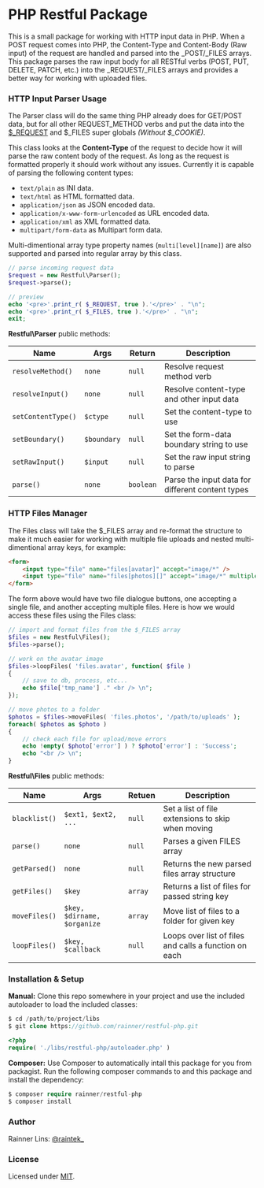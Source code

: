 [demo]: http://demo.sudofolio.com/parallaxor/example/
[twitter]: http://twitter.com/raintek_
[mit]: http://www.opensource.org/licenses/mit-license.php
[request]: http://php.net/manual/en/reserved.variables.request.php

# PHP Restful Package

This is a small package for working with HTTP input data in PHP. When a POST request comes into PHP, the Content-Type and Content-Body (Raw input) of the request are handled and parsed into the _POST/_FILES arrays. This package parses the raw input body for all RESTful verbs (POST, PUT, DELETE, PATCH, etc.) into the _REQUEST/_FILES arrays and provides a better way for working with uploaded files.

### HTTP Input Parser Usage

The Parser class will do the same thing PHP already does for GET/POST data, but for all other REQUEST_METHOD verbs and put the data into the [$_REQUEST][request] and $_FILES super globals *(Without $_COOKIE)*.

This class looks at the **Content-Type** of the request to decide how it will parse the raw content body of the request. As long as the request is formatted properly it should work without any issues. Currently it is capable of parsing the following content types:

* `text/plain` as INI data.
* `text/html` as HTML formatted data.
* `application/json` as JSON encoded data.
* `application/x-www-form-urlencoded` as URL encoded data.
* `application/xml` as XML formatted data.
* `multipart/form-data` as Multipart form data.

Multi-dimentional array type property names (`multi[level][name]`) are also supported and parsed into regular array by this class.

```php
// parse incoming request data
$request = new Restful\Parser();
$request->parse();

// preview
echo '<pre>'.print_r( $_REQUEST, true ).'</pre>' . "\n";
echo '<pre>'.print_r( $_FILES, true ).'</pre>' . "\n";
exit;
```

**Restful\Parser** public methods:

| Name               | Args        | Return    | Description                                      |
| ------------------ | ----------- | --------- | ------------------------------------------------ |
| `resolveMethod()`  | `none`      | `null`    | Resolve request method verb                      |
| `resolveInput()`   | `none`      | `null`    | Resolve content-type and other input data        |
| `setContentType()` | `$ctype`    | `null`    | Set the content-type to use                      |
| `setBoundary()`    | `$boundary` | `null`    | Set the form-data boundary string to use         |
| `setRawInput()`    | `$input`    | `null`    | Set the raw input string to parse                |
| `parse()`          | `none`      | `boolean` | Parse the input data for different content types |

### HTTP Files Manager

The Files class will take the $_FILES array and re-format the structure to make it much easier for working with multiple file uploads and nested multi-dimentional array keys, for example:

```html
<form>
    <input type="file" name="files[avatar]" accept="image/*" />
    <input type="file" name="files[photos][]" accept="image/*" multiple />
</form>
```

The form above would have two file dialogue buttons, one accepting a single file, and another accepting multiple files. Here is how we would access these files using the Files class:

```php
// import and format files from the $_FILES array
$files = new Restful\Files();
$files->parse();

// work on the avatar image
$files->loopFiles( 'files.avatar', function( $file )
{
    // save to db, process, etc...
    echo $file['tmp_name'] ." <br /> \n";
});

// move photos to a folder
$photos = $files->moveFiles( 'files.photos', '/path/to/uploads' );
foreach( $photos as $photo )
{
    // check each file for upload/move errors
    echo !empty( $photo['error'] ) ? $photo['error'] : 'Success';
    echo "<br /> \n";
}
```

**Restful\Files** public methods:

| Name           | Args                        | Retuen   | Description                                           |
| -------------- | --------------------------- | -------- | ----------------------------------------------------- |
| `blacklist()`  | `$ext1, $ext2, ...`         | `null`   | Set a list of file extensions to skip when moving     |
| `parse()`      | `none`                      | `null`   | Parses a given FILES array                            |
| `getParsed()`  | `none`                      | `null`   | Returns the new parsed files array structure          |
| `getFiles()`   | `$key`                      | `array`  | Returns a list of files for passed string key         |
| `moveFiles()`  | `$key, $dirname, $organize` | `array`  | Move list of files to a folder for given key          |
| `loopFiles()`  | `$key, $callback`           | `null`   | Loops over list of files and calls a function on each |

### Installation &amp; Setup

**Manual:** Clone this repo somewhere in your project and use the included autoloader to load the included classes:

````php
$ cd /path/to/project/libs
$ git clone https://github.com/rainner/restful-php.git
````

````php
<?php
require( './libs/restful-php/autoloader.php' )
````

**Composer:** Use Composer to automatically intall this package for you from packagist. Run the following composer commands to and this package and install the dependency:

````php
$ composer require rainner/restful-php
$ composer install
````

### Author

Rainner Lins: [@raintek_][twitter]

### License

Licensed under [MIT][mit].


